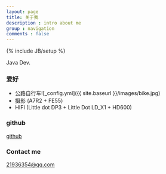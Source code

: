```yaml
---
layout: page
title: 关于我
description : intro about me
group : navigation
comments : false
---
```


{% include JB/setup %}

Java Dev.

### 爱好

+ 公路自行车![_config.yml]({{ site.baseurl }}/images/bike.jpg)
+ 摄影 (A7R2 + FE55)
+ HIFI (Little dot DP3 + Little Dot LD_X1 + HD600)

### github

[github](http://github.com/cyberdak)

### Contact me

[21936354@qq.com](mailto:21936354@qq.com)